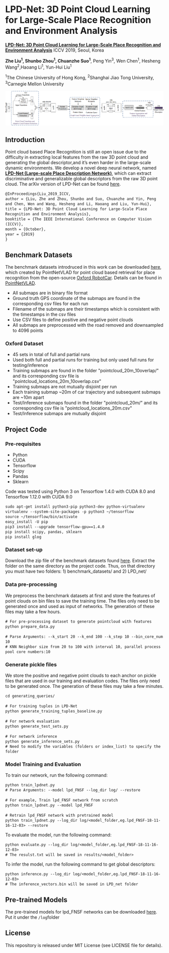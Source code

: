 # LPD-Net: 3D Point Cloud Learning for Large-Scale Place Recognition and Environment Analysis

**[LPD-Net: 3D Point Cloud Learning for Large-Scale Place Recognition and Environment Analysis](http://openaccess.thecvf.com/content_ICCV_2019/papers/Liu_LPD-Net_3D_Point_Cloud_Learning_for_Large-Scale_Place_Recognition_and_ICCV_2019_paper.pdf)** ICCV 2019, Seoul, Korea

<b>Zhe Liu<sup>1</sup>, Shunbo Zhou<sup>1</sup>, Chuanzhe Suo<sup>1</sup></b>, Peng Yin<sup>3</sup>, Wen Chen<sup>1</sup>, Hesheng Wang<sup>2</sup>,Haoang Li<sup>1</sup>, Yun-Hui Liu<sup>1</sup>

<sup>1</sup>The Chinese University of Hong Kong,  <sup>2</sup>Shanghai Jiao Tong University, <sup>3</sup>Carnegie Mellon University


![pic-network](network_architecture.png)

## Introduction
Point cloud based Place Recognition is still an open issue due to the difficulty in extracting local features from the raw 3D point cloud and generating the global descriptor,and it’s even harder in the large-scale dynamic environments. We develop a novel deep neural network, named <u><b>LPD-Net (Large-scale Place Description Network)</b></u>, which can extract discriminative and generalizable
global descriptors from the raw 3D point cloud. The arXiv version of LPD-Net can be found [here](https://arxiv.org/abs/1812.07050).
```
@InProceedings{Liu_2019_ICCV,
author = {Liu, Zhe and Zhou, Shunbo and Suo, Chuanzhe and Yin, Peng and Chen, Wen and Wang, Hesheng and Li, Haoang and Liu, Yun-Hui},
title = {LPD-Net: 3D Point Cloud Learning for Large-Scale Place Recognition and Environment Analysis},
booktitle = {The IEEE International Conference on Computer Vision (ICCV)},
month = {October},
year = {2019}
}
```
## Benchmark Datasets
The benchmark datasets introdruced in this work can be downloaded [here](https://drive.google.com/open?id=1H9Ep76l8KkUpwILY-13owsEMbVCYTmyx), which created by PointNetVLAD for point cloud based retrieval for place recognition from the open-source [Oxford RobotCar](https://robotcar-dataset.robots.ox.ac.uk/). Details can be found in [PointNetVLAD](https://arxiv.org/abs/1804.03492). 
* All submaps are in binary file format
* Ground truth GPS coordinate of the submaps are found in the corresponding csv files for each run
* Filename of the submaps are their timestamps which is consistent with the timestamps in the csv files
* Use CSV files to define positive and negative point clouds
* All submaps are preprocessed with the road removed and downsampled to 4096 points

### Oxford Dataset
* 45 sets in total of full and partial runs
* Used both full and partial runs for training but only used full runs for testing/inference
* Training submaps are found in the folder "pointcloud_20m_10overlap/" and its corresponding csv file is "pointcloud_locations_20m_10overlap.csv"
* Training submaps are not mutually disjoint per run
* Each training submap ~20m of car trajectory and subsequent submaps are ~10m apart
* Test/Inference submaps found in the folder "pointcloud_20m/" and its corresponding csv file is "pointcloud_locations_20m.csv"
* Test/Inference submaps are mutually disjoint


## Project Code

### Pre-requisites
* Python
* CUDA
* Tensorflow 
* Scipy
* Pandas
* Sklearn

Code was tested using Python 3 on Tensorflow 1.4.0 with CUDA 8.0 and Tensorflow 1.12.0 with CUDA 9.0

```
sudo apt-get install python3-pip python3-dev python-virtualenv
virtualenv --system-site-packages -p python3 ~/tensorflow
source ~/tensorflow/bin/activate
easy_install -U pip
pip3 install --upgrade tensorflow-gpu==1.4.0
pip install scipy, pandas, sklearn
pip install glog
```
### Dataset set-up
Download the zip file of the benchmark datasets found [here](https://drive.google.com/open?id=1H9Ep76l8KkUpwILY-13owsEMbVCYTmyx). Extract the folder on the same directory as the project code. Thus, on that directory you must have two folders: 1) benchmark_datasets/ and 2) LPD_net/

### Data pre-processing
We preprocess the benchmark datasets at first and store the features of point clouds on bin files to save the training time. The files only need to be generated once and used as input of networks. The generation of these files may take a few hours.
```
# For pre-processing dataset to generate pointcloud with features
python prepare_data.py

# Parse Arguments: --k_start 20 --k_end 100 --k_step 10 --bin_core_num 10
# KNN Neighbor size from 20 to 100 with interval 10, parallel process pool core numbers:10
```

### Generate pickle files
We store the positive and negative point clouds to each anchor on pickle files that are used in our training and evaluation codes. The files only need to be generated once. The generation of these files may take a few minutes.

```
cd generating_queries/ 

# For training tuples in LPD-Net
python generate_training_tuples_baseline.py

# For network evaluation
python generate_test_sets.py

# For network inference
python generate_inference_sets.py 
# Need to modify the variables (folders or index_list) to specify the folder
```

### Model Training and Evaluation
To train our network, run the following command:
```
python train_lpdnet.py
# Parse Arguments: --model lpd_FNSF --log_dir log/ --restore

# For example, Train lpd_FNSF network from scratch
python train_lpdnet.py --model lpd_FNSF

# Retrain lpd_FNSF network with pretrained model
python train_lpdnet.py --log_dir log/<model_folder,eg.lpd_FNSF-18-11-16-12-03> --restore
```
To evaluate the model, run the following command:
```
python evaluate.py --log_dir log/<model_folder,eg.lpd_FNSF-18-11-16-12-03>
# The resulst.txt will be saved in results/<model_folder>
```
To infer the model, run the following command to get global descriptors:
```
python inference.py --log_dir log/<model_folder,eg.lpd_FNSF-18-11-16-12-03>
# The inference_vectors.bin will be saved in LPD_net folder
```

## Pre-trained Models
The pre-trained models for lpd_FNSF networks can be downloaded [here](https://drive.google.com/open?id=1H9Ep76l8KkUpwILY-13owsEMbVCYTmyx). Put it under the ```/log```folder

## License
This repository is released under MIT License (see LICENSE file for details).
